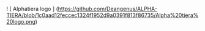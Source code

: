 ! [ Alphatiera logo ] (https://github.com/Deangenus/ALPHA-TIERA/blob/1c0aad12feccec1324f1952d9a0391f813f86735/Alpha%20tiera%20logo.png)







  

```


